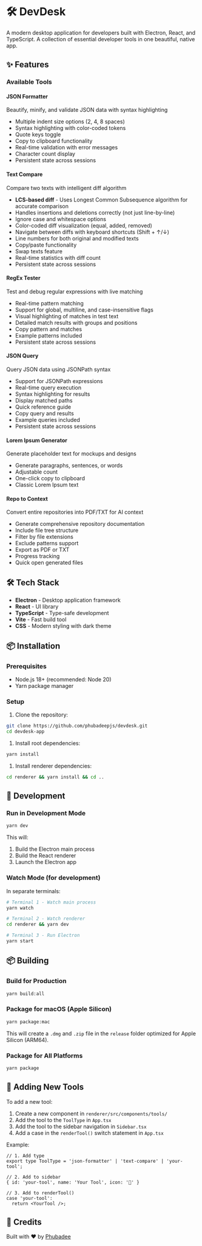 # 🛠️ DevDesk

A modern desktop application for developers built with Electron, React, and TypeScript. A collection of essential developer tools in one beautiful, native app.

## ✨ Features

### Available Tools

#### JSON Formatter

Beautify, minify, and validate JSON data with syntax highlighting

- Multiple indent size options (2, 4, 8 spaces)
- Syntax highlighting with color-coded tokens
- Quote keys toggle
- Copy to clipboard functionality
- Real-time validation with error messages
- Character count display
- Persistent state across sessions

#### Text Compare

Compare two texts with intelligent diff algorithm

- **LCS-based diff** - Uses Longest Common Subsequence algorithm for accurate comparison
- Handles insertions and deletions correctly (not just line-by-line)
- Ignore case and whitespace options
- Color-coded diff visualization (equal, added, removed)
- Navigate between diffs with keyboard shortcuts (Shift + ↑/↓)
- Line numbers for both original and modified texts
- Copy/paste functionality
- Swap texts feature
- Real-time statistics with diff count
- Persistent state across sessions

#### RegEx Tester

Test and debug regular expressions with live matching

- Real-time pattern matching
- Support for global, multiline, and case-insensitive flags
- Visual highlighting of matches in test text
- Detailed match results with groups and positions
- Copy pattern and matches
- Example patterns included
- Persistent state across sessions

#### JSON Query

Query JSON data using JSONPath syntax

- Support for JSONPath expressions
- Real-time query execution
- Syntax highlighting for results
- Display matched paths
- Quick reference guide
- Copy query and results
- Example queries included
- Persistent state across sessions

#### Lorem Ipsum Generator

Generate placeholder text for mockups and designs

- Generate paragraphs, sentences, or words
- Adjustable count
- One-click copy to clipboard
- Classic Lorem Ipsum text

#### Repo to Context

Convert entire repositories into PDF/TXT for AI context

- Generate comprehensive repository documentation
- Include file tree structure
- Filter by file extensions
- Exclude patterns support
- Export as PDF or TXT
- Progress tracking
- Quick open generated files

## 🛠️ Tech Stack

- **Electron** - Desktop application framework
- **React** - UI library
- **TypeScript** - Type-safe development
- **Vite** - Fast build tool
- **CSS** - Modern styling with dark theme

## 📦 Installation

### Prerequisites

- Node.js 18+ (recommended: Node 20)
- Yarn package manager

### Setup

1. Clone the repository:

```bash
git clone https://github.com/phubadeepjs/devdesk.git
cd devdesk-app
```

1. Install root dependencies:

```bash
yarn install
```

1. Install renderer dependencies:

```bash
cd renderer && yarn install && cd ..
```

## 🚀 Development

### Run in Development Mode

```bash
yarn dev
```

This will:

1. Build the Electron main process
2. Build the React renderer
3. Launch the Electron app

### Watch Mode (for development)

In separate terminals:

```bash
# Terminal 1 - Watch main process
yarn watch

# Terminal 2 - Watch renderer
cd renderer && yarn dev

# Terminal 3 - Run Electron
yarn start
```

## 📦 Building

### Build for Production

```bash
yarn build:all
```

### Package for macOS (Apple Silicon)

```bash
yarn package:mac
```

This will create a `.dmg` and `.zip` file in the `release` folder optimized for Apple Silicon (ARM64).

### Package for All Platforms

```bash
yarn package
```

## 🔧 Adding New Tools

To add a new tool:

1. Create a new component in `renderer/src/components/tools/`
2. Add the tool to the `ToolType` in `App.tsx`
3. Add the tool to the sidebar navigation in `Sidebar.tsx`
4. Add a case in the `renderTool()` switch statement in `App.tsx`

Example:

```tsx
// 1. Add type
export type ToolType = 'json-formatter' | 'text-compare' | 'your-tool';

// 2. Add to sidebar
{ id: 'your-tool', name: 'Your Tool', icon: '🔧' }

// 3. Add to renderTool()
case 'your-tool':
  return <YourTool />;
```

## 🙏 Credits

Built with ❤️ by [Phubadee](https://github.com/phubadeepjs)
